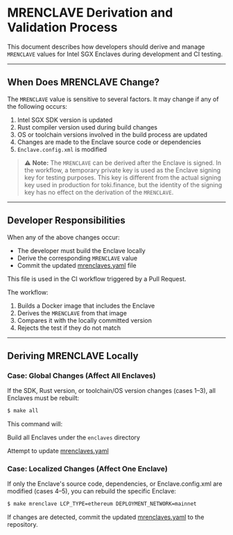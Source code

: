 # MRENCLAVE Derivation and Validation Process

This document describes how developers should derive and manage `MRENCLAVE` values for Intel SGX Enclaves during development and CI testing.

---

## When Does MRENCLAVE Change?

The `MRENCLAVE` value is sensitive to several factors. It may change if any of the following occurs:

1. Intel SGX SDK version is updated
2. Rust compiler version used during build changes
3. OS or toolchain versions involved in the build process are updated
4. Changes are made to the Enclave source code or dependencies
5. `Enclave.config.xml` is modified

> ⚠️ **Note:** The `MRENCLAVE` can be derived after the Enclave is signed.
In the workflow, a temporary private key is used as the Enclave signing key for testing purposes.
This key is different from the actual signing key used in production for toki.finance,
but the identity of the signing key has no effect on the derivation of the `MRENCLAVE`.

---

## Developer Responsibilities

When any of the above changes occur:

- The developer must build the Enclave locally
- Derive the corresponding `MRENCLAVE` value
- Commit the updated [mrenclaves.yaml](../mrenclaves.yaml) file

This file is used in the CI workflow triggered by a Pull Request. 

The workflow:
1. Builds a Docker image that includes the Enclave
2. Derives the `MRENCLAVE` from that image
3. Compares it with the locally committed version
4. Rejects the test if they do not match

---

## Deriving MRENCLAVE Locally

### Case: Global Changes (Affect All Enclaves)

If the SDK, Rust version, or toolchain/OS version changes (cases 1–3), all Enclaves must be rebuilt:

```bash
$ make all
```

This command will:

Build all Enclaves under the `enclaves` directory

Attempt to update [mrenclaves.yaml](../mrenclaves.yaml)

### Case: Localized Changes (Affect One Enclave)
If only the Enclave's source code, dependencies, or Enclave.config.xml are modified (cases 4–5), you can rebuild the specific Enclave:

```bash
$ make mrenclave LCP_TYPE=ethereum DEPLOYMENT_NETWORK=mainnet
```

If changes are detected, commit the updated [mrenclaves.yaml](../mrenclaves.yaml) to the repository.